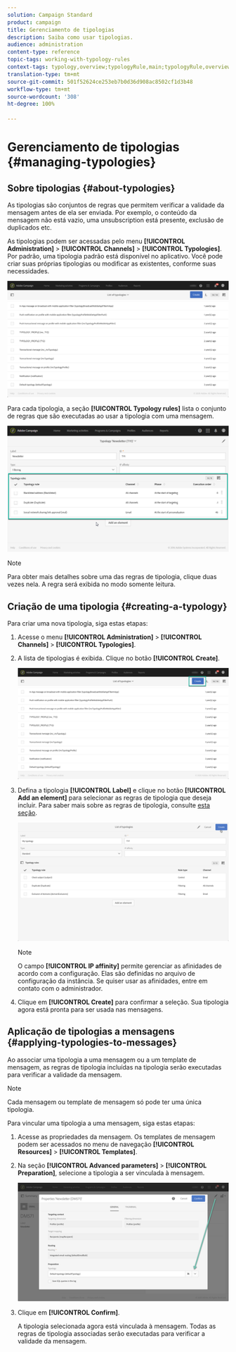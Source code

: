 ```yaml
---
solution: Campaign Standard
product: campaign
title: Gerenciamento de tipologias
description: Saiba como usar tipologias.
audience: administration
content-type: reference
topic-tags: working-with-typology-rules
context-tags: typology,overview;typologyRule,main;typologyRule,overview
translation-type: tm+mt
source-git-commit: 501f52624ce253eb7b0d36d908ac8502cf1d3b48
workflow-type: tm+mt
source-wordcount: '308'
ht-degree: 100%

---
```



# Gerenciamento de tipologias {#managing-typologies}

## Sobre tipologias {#about-typologies}

As tipologias são conjuntos de regras que permitem verificar a validade da mensagem antes de ela ser enviada. Por exemplo, o conteúdo da mensagem não está vazio, uma unsubscription está presente, exclusão de duplicados etc.

As tipologias podem ser acessadas pelo menu **[!UICONTROL Administration]** > **[!UICONTROL Channels]** > **[!UICONTROL Typologies]**. Por padrão, uma tipologia padrão está disponível no aplicativo. Você pode criar suas próprias tipologias ou modificar as existentes, conforme suas necessidades.

![](assets/typologies-list.png)

Para cada tipologia, a seção **[!UICONTROL Typology rules]** lista o conjunto de regras que são executadas ao usar a tipologia com uma mensagem.

![](assets/typology_typo-rule-list.png)

>[!NOTE]
>
>Para obter mais detalhes sobre uma das regras de tipologia, clique duas vezes nela. A regra será exibida no modo somente leitura.

## Criação de uma tipologia {#creating-a-typology}

Para criar uma nova tipologia, siga estas etapas:

1. Acesse o menu **[!UICONTROL Administration]** > **[!UICONTROL Channels]** > **[!UICONTROL Typologies]**.

1. A lista de tipologias é exibida. Clique no botão **[!UICONTROL Create]**.

   ![](assets/typologies-create.png)

1. Defina a tipologia **[!UICONTROL Label]** e clique no botão **[!UICONTROL Add an element]** para selecionar as regras de tipologia que deseja incluir. Para saber mais sobre as regras de tipologia, consulte [esta seção](../../sending/using/managing-typology-rules.md).

   ![](assets/typology_addrules.png)

   >[!NOTE]
   >
   >O campo **[!UICONTROL IP affinity]** permite gerenciar as afinidades de acordo com a configuração. Elas são definidas no arquivo de configuração da instância. Se quiser usar as afinidades, entre em contato com o administrador.

1. Clique em **[!UICONTROL Create]** para confirmar a seleção. Sua tipologia agora está pronta para ser usada nas mensagens.

## Aplicação de tipologias a mensagens {#applying-typologies-to-messages}

Ao associar uma tipologia a uma mensagem ou a um template de mensagem, as regras de tipologia incluídas na tipologia serão executadas para verificar a validade da mensagem.

>[!NOTE]
>
>Cada mensagem ou template de mensagem só pode ter uma única tipologia.

Para vincular uma tipologia a uma mensagem, siga estas etapas:

1. Acesse as propriedades da mensagem. Os templates de mensagem podem ser acessados no menu de navegação **[!UICONTROL Resources]** > **[!UICONTROL Templates]**.

1. Na seção **[!UICONTROL Advanced parameters]** > **[!UICONTROL Preparation]**, selecione a tipologia a ser vinculada à mensagem.

   ![](assets/typology_message.png)

1. Clique em **[!UICONTROL Confirm]**.

   A tipologia selecionada agora está vinculada à mensagem. Todas as regras de tipologia associadas serão executadas para verificar a validade da mensagem.

